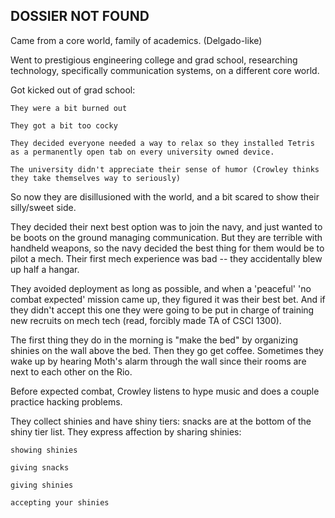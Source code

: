 ## DOSSIER NOT FOUND

Came from a core world, family of academics. (Delgado-like)

Went to prestigious engineering college and grad school, researching technology, specifically communication systems, on a different core world.

Got kicked out of grad school:

    They were a bit burned out

    They got a bit too cocky

    They decided everyone needed a way to relax so they installed Tetris as a permanently open tab on every university owned device.

    The university didn't appreciate their sense of humor (Crowley thinks they take themselves way to seriously)

So now they are disillusioned with the world, and a bit scared to show their silly/sweet side.

They decided their next best option was to join the navy, and just wanted to be boots on the ground managing communication. But they are terrible with handheld weapons, so the navy decided the best thing for them would be to pilot a mech. Their first mech experience was bad -- they accidentally blew up half a hangar.

They avoided deployment as long as possible, and when a 'peaceful' 'no combat expected' mission came up, they figured it was their best bet. And if they didn't accept this one they were going to be put in charge of training new recruits on mech tech (read, forcibly made TA of CSCI 1300).

The first thing they do in the morning is "make the bed" by organizing shinies on the wall above the bed. Then they go get coffee. Sometimes they wake up by hearing Moth's alarm through the wall since their rooms are next to each other on the Rio.

Before expected combat, Crowley listens to hype music and does a couple practice hacking problems. 

They collect shinies and have shiny tiers: snacks are at the bottom of the shiny tier list. They express affection by sharing shinies:

    showing shinies

    giving snacks

    giving shinies

    accepting your shinies